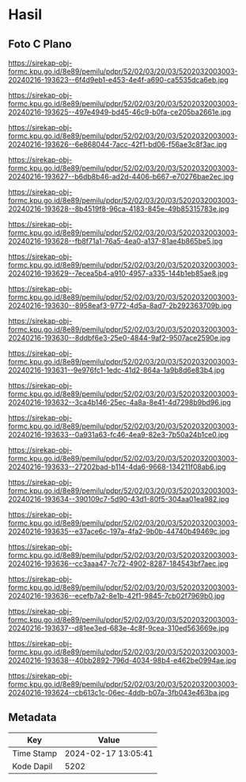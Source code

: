# Hasil

## Foto C Plano

https://sirekap-obj-formc.kpu.go.id/8e89/pemilu/pdpr/52/02/03/20/03/5202032003003-20240216-193623--6f4d9eb1-e453-4e4f-a690-ca5535dca6eb.jpg

https://sirekap-obj-formc.kpu.go.id/8e89/pemilu/pdpr/52/02/03/20/03/5202032003003-20240216-193625--497e4949-bd45-46c9-b0fa-ce205ba2661e.jpg

https://sirekap-obj-formc.kpu.go.id/8e89/pemilu/pdpr/52/02/03/20/03/5202032003003-20240216-193626--6e868044-7acc-42f1-bd06-f56ae3c8f3ac.jpg

https://sirekap-obj-formc.kpu.go.id/8e89/pemilu/pdpr/52/02/03/20/03/5202032003003-20240216-193627--b6db8b46-ad2d-4406-b667-e70276bae2ec.jpg

https://sirekap-obj-formc.kpu.go.id/8e89/pemilu/pdpr/52/02/03/20/03/5202032003003-20240216-193628--8b4519f8-96ca-4183-845e-49b85315783e.jpg

https://sirekap-obj-formc.kpu.go.id/8e89/pemilu/pdpr/52/02/03/20/03/5202032003003-20240216-193628--fb8f71a1-76a5-4ea0-a137-81ae4b865be5.jpg

https://sirekap-obj-formc.kpu.go.id/8e89/pemilu/pdpr/52/02/03/20/03/5202032003003-20240216-193629--7ecea5b4-a910-4957-a335-144b1eb85ae8.jpg

https://sirekap-obj-formc.kpu.go.id/8e89/pemilu/pdpr/52/02/03/20/03/5202032003003-20240216-193630--8958eaf3-9772-4d5a-8ad7-2b292363709b.jpg

https://sirekap-obj-formc.kpu.go.id/8e89/pemilu/pdpr/52/02/03/20/03/5202032003003-20240216-193630--8ddbf6e3-25e0-4844-9af2-9507ace2590e.jpg

https://sirekap-obj-formc.kpu.go.id/8e89/pemilu/pdpr/52/02/03/20/03/5202032003003-20240216-193631--9e976fc1-1edc-41d2-864a-1a9b8d6e83b4.jpg

https://sirekap-obj-formc.kpu.go.id/8e89/pemilu/pdpr/52/02/03/20/03/5202032003003-20240216-193632--3ca4b146-25ec-4a8a-8e41-4d7298b9bd96.jpg

https://sirekap-obj-formc.kpu.go.id/8e89/pemilu/pdpr/52/02/03/20/03/5202032003003-20240216-193633--0a931a63-fc46-4ea9-82e3-7b50a24b1ce0.jpg

https://sirekap-obj-formc.kpu.go.id/8e89/pemilu/pdpr/52/02/03/20/03/5202032003003-20240216-193633--27202bad-b114-4da6-9668-134211f08ab6.jpg

https://sirekap-obj-formc.kpu.go.id/8e89/pemilu/pdpr/52/02/03/20/03/5202032003003-20240216-193634--390109c7-5d90-43d1-80f5-304aa01ea982.jpg

https://sirekap-obj-formc.kpu.go.id/8e89/pemilu/pdpr/52/02/03/20/03/5202032003003-20240216-193635--e37ace6c-197a-4fa2-9b0b-44740b49469c.jpg

https://sirekap-obj-formc.kpu.go.id/8e89/pemilu/pdpr/52/02/03/20/03/5202032003003-20240216-193636--cc3aaa47-7c72-4902-8287-184543bf7aec.jpg

https://sirekap-obj-formc.kpu.go.id/8e89/pemilu/pdpr/52/02/03/20/03/5202032003003-20240216-193636--ecefb7a2-8e1b-42f1-9845-7cb02f7969b0.jpg

https://sirekap-obj-formc.kpu.go.id/8e89/pemilu/pdpr/52/02/03/20/03/5202032003003-20240216-193637--d81ee3ed-683e-4c8f-9cea-310ed563669e.jpg

https://sirekap-obj-formc.kpu.go.id/8e89/pemilu/pdpr/52/02/03/20/03/5202032003003-20240216-193638--40bb2892-796d-4034-98b4-e462be0994ae.jpg

https://sirekap-obj-formc.kpu.go.id/8e89/pemilu/pdpr/52/02/03/20/03/5202032003003-20240216-193624--cb613c1c-06ec-4ddb-b07a-3fb043e463ba.jpg


## Metadata

| Key        | Value               |
| ---------- | ------------------- |
| Time Stamp | 2024-02-17 13:05:41 |
| Kode Dapil | 5202                |



